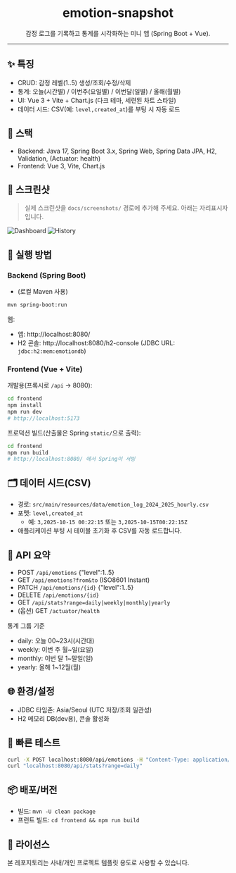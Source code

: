 <div align="center">

# emotion-snapshot

감정 로그를 기록하고 통계를 시각화하는 미니 앱 (Spring Boot + Vue).

</div>

---

## ✨ 특징
- CRUD: 감정 레벨(1..5) 생성/조회/수정/삭제
- 통계: 오늘(시간별) / 이번주(요일별) / 이번달(일별) / 올해(월별)
- UI: Vue 3 + Vite + Chart.js (다크 테마, 세련된 차트 스타일)
- 데이터 시드: CSV(예: `level,created_at`)를 부팅 시 자동 로드

## 🧱 스택
- Backend: Java 17, Spring Boot 3.x, Spring Web, Spring Data JPA, H2, Validation, (Actuator: health)
- Frontend: Vue 3, Vite, Chart.js

## 📸 스크린샷

> 실제 스크린샷을 `docs/screenshots/` 경로에 추가해 주세요. 아래는 자리표시자입니다.

![Dashboard](docs/screenshots/dashboard.png)
![History](docs/screenshots/history.png)

## 🚀 실행 방법

### Backend (Spring Boot)

- (로컬 Maven 사용)

```bash
mvn spring-boot:run
```

웹:
- 앱: http://localhost:8080/
- H2 콘솔: http://localhost:8080/h2-console (JDBC URL: `jdbc:h2:mem:emotiondb`)

### Frontend (Vue + Vite)
개발용(프록시로 `/api` → 8080):

```bash
cd frontend
npm install
npm run dev
# http://localhost:5173
```

프로덕션 빌드(산출물은 Spring `static/`으로 출력):

```bash
cd frontend
npm run build
# http://localhost:8080/ 에서 Spring이 서빙
```

## 🗂️ 데이터 시드(CSV)
- 경로: `src/main/resources/data/emotion_log_2024_2025_hourly.csv`
- 포맷: `level,created_at`
  - 예: `3,2025-10-15 00:22:15` 또는 `3,2025-10-15T00:22:15Z`
- 애플리케이션 부팅 시 테이블 초기화 후 CSV를 자동 로드합니다.

## 🔌 API 요약

- POST `/api/emotions` {"level":1..5}
- GET `/api/emotions?from&to` (ISO8601 Instant)
- PATCH `/api/emotions/{id}` {"level":1..5}
- DELETE `/api/emotions/{id}`
- GET `/api/stats?range=daily|weekly|monthly|yearly`
- (옵션) GET `/actuator/health`

통계 그룹 기준
- daily: 오늘 00~23시(시간대)
- weekly: 이번 주 월~일(요일)
- monthly: 이번 달 1~말일(일)
- yearly: 올해 1~12월(월)

## 🌐 환경/설정

- JDBC 타임존: Asia/Seoul (UTC 저장/조회 일관성)
- H2 메모리 DB(dev용), 콘솔 활성화

## 🧪 빠른 테스트

```bash
curl -X POST localhost:8080/api/emotions -H "Content-Type: application/json" -d '{"level":4}'
curl "localhost:8080/api/stats?range=daily"
```

## 📦 배포/버전
- 빌드: `mvn -U clean package`
- 프런트 빌드: `cd frontend && npm run build`

## 📜 라이선스
본 레포지토리는 사내/개인 프로젝트 템플릿 용도로 사용할 수 있습니다.
